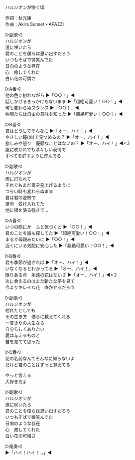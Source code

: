 ハルジオンが咲く頃  
  
作詞：秋元康  
作曲：Akira Sunset・APAZZI  
  
▷副歌◁  
ハルジオンが  
道に咲いたら  
君のことを僕らは思い出すだろう  
いつもそばで微笑んでた  
日向のような存在  
心　癒してくれた  
白い花の可憐さ  
  
▷A番◁  
他の色に紛れながら ▶「○○！」◀   
話しかけるきっかけもないまま ▶「超絶可愛い！○○！」◀   
何も変わらぬスタンス ▶「○○！」◀   
仲間たちは自由の意味を知った ▶「超絶可愛い！○○！」◀   
  
▷B番◁  
君はどうしてそんなに ▶「オー、ハイ！」◀  
やさしい瞳(め)で見つめるの？ ▶「オー、ハイ！」◀   
悲しみや怒り　憂鬱なことはないの？ ▶「オー、ハイ！」◀×２   
風に吹かれても清々しい表情で  
すべてを許すように佇んでる  
  
▷副歌◁  
ハルジオンが  
雨に打たれて  
それでもまだ青空見上げるように  
つらい時も変わらぬまま  
君は君の姿勢で  
運命　受け入れてた  
地に根を張る強さで…  
  
▷A番◁  
いつの間にか　ふと気づくと ▶「○○！」◀   
君のことを誰も探してた ▶「超絶可愛い！○○！」◀   
まるで母親みたいに ▶「○○！」◀   
近くにいる気配に安心した ▶「超絶可愛い！○○！」◀   
  
▷B番◁  
君も季節が過ぎれば ▶「オー、ハイ！」◀  
いなくなるとわかってる ▶「オー、ハイ！」◀  
限りある命　永遠の花はないさ ▶「オー、ハイ！」◀×２   
次に会えるのはまた新たな夢を見て  
今よりキレイな花　咲かせるだろう  
  
▷副歌◁  
ハルジオンが  
枯れたとしても  
その生き方　僕らに教えてくれる  
一度きりの人生なら  
自分らしくありたい  
愛は与えるものと  
君を見てて思った  
  
▷C番◁  
花の名前なんてそんなに知らないよ  
だけど君のことはずっと覚えてる  
  
やっと言える  
大好きだよ  
  
▷副歌◁  
ハルジオンが  
道に咲いたら  
君のことを僕らは思い出すだろう  
いつもそばで微笑んでた  
日向のような存在  
心　癒してくれた  
白い花の可憐さ  
  
▷尾奏◁  
▶「ハイ！ハイ！…」◀   
